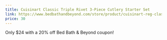 ```yaml
---
title: Cuisinart Classic Triple Rivet 3-Piece Cutlery Starter Set
link: https://www.bedbathandbeyond.com/store/product/cuisinart-reg-classic-triple-rivet-3-piece-cutlery-starter-set/1016093769
price: 30
---
```

Only $24 with a 20% off Bed Bath & Beyond coupon!
